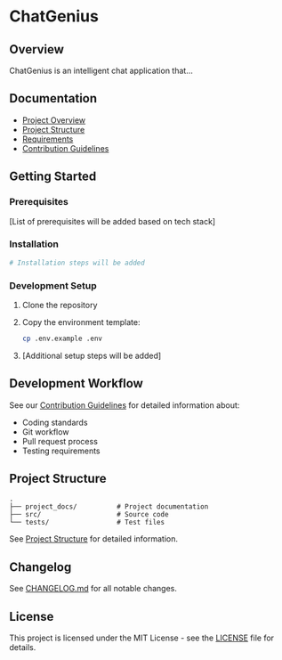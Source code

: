 # ChatGenius

## Overview

ChatGenius is an intelligent chat application that...

## Documentation

- [Project Overview](project_docs/project_overview.md)
- [Project Structure](project_docs/project_structure.md)
- [Requirements](project_docs/requirements.md)
- [Contribution Guidelines](project_docs/workflow_contribution_guidelines.md)

## Getting Started

### Prerequisites

[List of prerequisites will be added based on tech stack]

### Installation

```bash
# Installation steps will be added
```

### Development Setup

1. Clone the repository
2. Copy the environment template:

   ```bash
   cp .env.example .env
   ```

3. [Additional setup steps will be added]

## Development Workflow

See our [Contribution Guidelines](project_docs/workflow_contribution_guidelines.md) for detailed information about:

- Coding standards
- Git workflow
- Pull request process
- Testing requirements

## Project Structure

```plaintext
.
├── project_docs/          # Project documentation
├── src/                   # Source code
└── tests/                 # Test files
```

See [Project Structure](project_docs/project_structure.md) for detailed information.

## Changelog

See [CHANGELOG.md](CHANGELOG.md) for all notable changes.

## License

This project is licensed under the MIT License - see the [LICENSE](LICENSE) file for details.
